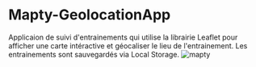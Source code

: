 # Mapty-GeolocationApp

Applicaion de suivi d'entrainements qui utilise la librairie Leaflet pour afficher une carte intéractive et géocaliser le lieu de l'entrainement. Les entrainements sont sauvegardés via Local Storage.
![mapty](https://user-images.githubusercontent.com/34092600/170827515-81ff857d-6c55-4dcf-a7e4-c892b28eba3c.gif)
